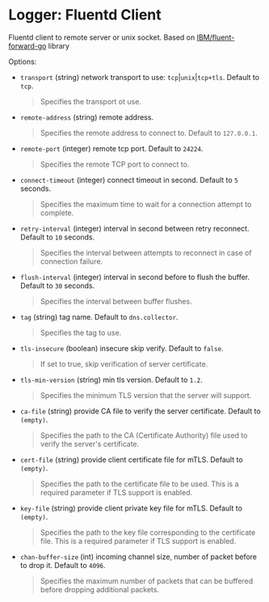 
# Logger: Fluentd Client

Fluentd client to remote server or unix socket.
Based on [IBM/fluent-forward-go](https://github.com/IBM/fluent-forward-go) library

Options:

- `transport` (string) network transport to use: `tcp`|`unix`|`tcp+tls`. Default to `tcp`.
  > Specifies the transport ot use.
- `remote-address` (string) remote address.
  > Specifies the remote address to connect to. Default to `127.0.0.1`.
- `remote-port` (integer) remote tcp port. Default to `24224`.
  > Specifies the remote TCP port to connect to.
- `connect-timeout` (integer) connect timeout in second. Default to `5` seconds.
  > Specifies the maximum time to wait for a connection attempt to complete.
- `retry-interval` (integer) interval in second between retry reconnect. Default to `10` seconds.
  > Specifies the interval between attempts to reconnect in case of connection failure.
- `flush-interval` (integer) interval in second before to flush the buffer. Default to `30` seconds.
  > Specifies the interval between buffer flushes.
- `tag` (string) tag name. Default to `dns.collector`.
  > Specifies the tag to use.
- `tls-insecure` (boolean) insecure skip verify. Default to `false`.
  > If set to true, skip verification of server certificate.
- `tls-min-version` (string) min tls version. Default to `1.2`.
  > Specifies the minimum TLS version that the server will support.
- `ca-file` (string) provide CA file to verify the server certificate. Default to `(empty)`.
  > Specifies the path to the CA (Certificate Authority) file used to verify the server's certificate.
- `cert-file` (string) provide client certificate file for mTLS. Default to `(empty)`.
  > Specifies the path to the certificate file to be used. This is a required parameter if TLS support is enabled.
- `key-file` (string) provide client private key file for mTLS. Default to `(empty)`.
  > Specifies the path to the key file corresponding to the certificate file. This is a required parameter if TLS support is enabled.
- `chan-buffer-size` (int) incoming channel size, number of packet before to drop it. Default to `4096`.
  > Specifies the maximum number of packets that can be buffered before dropping additional packets.

